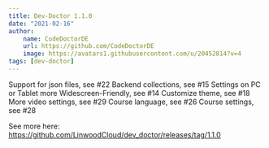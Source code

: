 ```yaml
---
title: Dev-Doctor 1.1.0
date: "2021-02-16"
author: 
    name: CodeDoctorDE
    url: https://github.com/CodeDoctorDE
    image: https://avatars1.githubusercontent.com/u/20452814?v=4
tags: [dev-doctor]
---
```


Support for json files, see #22
Backend collections, see #15
Settings on PC or Tablet more Widescreen-Friendly, see #14
Customize theme, see #18
More video settings, see #29
Course language, see #26
Course settings, see #28

See more here: <https://github.com/LinwoodCloud/dev_doctor/releases/tag/1.1.0>
